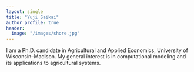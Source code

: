 ```yaml
---
layout: single
title: "Yuji Saikai"
author_profile: true
header:
  image: "/images/shore.jpg"
---
```


I am a Ph.D. candidate in Agricultural and Applied Economics, University of Wisconsin–Madison. My general interest is in computational modeling and its applications to agricultural systems.
